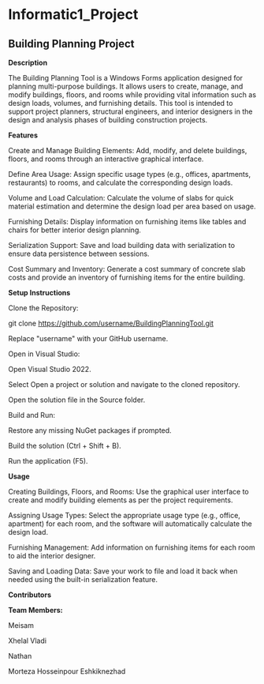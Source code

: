# Informatic1_Project
## Building Planning Project
**Description**

The Building Planning Tool is a Windows Forms application designed for planning multi-purpose buildings. It allows users to create, manage, and modify buildings, floors, and rooms while providing vital information such as design loads, volumes, and furnishing details. This tool is intended to support project planners, structural engineers, and interior designers in the design and analysis phases of building construction projects.

**Features**

Create and Manage Building Elements: Add, modify, and delete buildings, floors, and rooms through an interactive graphical interface.

Define Area Usage: Assign specific usage types (e.g., offices, apartments, restaurants) to rooms, and calculate the corresponding design loads.

Volume and Load Calculation: Calculate the volume of slabs for quick material estimation and determine the design load per area based on usage.

Furnishing Details: Display information on furnishing items like tables and chairs for better interior design planning.

Serialization Support: Save and load building data with serialization to ensure data persistence between sessions.

Cost Summary and Inventory: Generate a cost summary of concrete slab costs and provide an inventory of furnishing items for the entire building.

**Setup Instructions**

Clone the Repository:

git clone https://github.com/username/BuildingPlanningTool.git

Replace "username" with your GitHub username.

Open in Visual Studio:

Open Visual Studio 2022.

Select Open a project or solution and navigate to the cloned repository.

Open the solution file in the Source folder.

Build and Run:

Restore any missing NuGet packages if prompted.

Build the solution (Ctrl + Shift + B).

Run the application (F5).

**Usage**

Creating Buildings, Floors, and Rooms: Use the graphical user interface to create and modify building elements as per the project requirements.

Assigning Usage Types: Select the appropriate usage type (e.g., office, apartment) for each room, and the software will automatically calculate the design load.

Furnishing Management: Add information on furnishing items for each room to aid the interior designer.

Saving and Loading Data: Save your work to file and load it back when needed using the built-in serialization feature.

**Contributors**

**Team Members:**

Meisam

Xhelal Vladi

Nathan

Morteza Hosseinpour Eshkiknezhad
